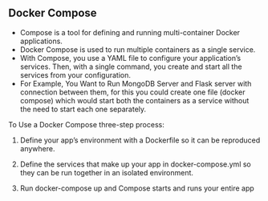 ## Docker Compose

- Compose is a tool for defining and running multi-container Docker applications.
- Docker Compose is used to run multiple containers as a single service. 
- With Compose, you use a YAML file to configure your application’s services. Then, with a single command, you create and start all the services from your configuration.
- For Example, You Want to Run MongoDB Server and Flask server with connection between them, for this you could create one file (docker compose) which would start both the containers as a service without the need to start each one separately.






To Use a Docker Compose three-step process:

 1. Define your app’s environment with a Dockerfile so it can be reproduced anywhere.

 2. Define the services that make up your app in docker-compose.yml so they can be run together in an isolated environment.

 3. Run docker-compose up and Compose starts and runs your entire app
